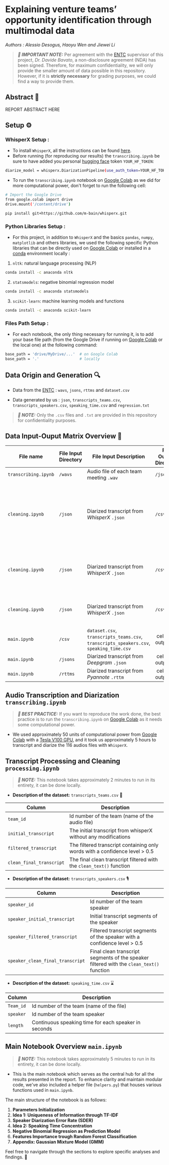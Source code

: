 # Explaining venture teams’ opportunity identification through multimodal data

*Authors : Alessio Desogus, Haoyu Wen and Jiewei Li*

> **_🔔 IMPORTANT NOTE:_** Per agreement with the [ENTC](https://www.epfl.ch/labs/entc/) supervisor of this project, *Dr. Davide Bavato*, a non-disclosure agreement (NDA) has been signed. Therefore, for maximum confidentiality, we will only provide the smaller amount of data possible in this repository. However, if it is **strictly necessary** for grading purposes, we could find a way to provide them.

## Abstract 📝

REPORT ABSTRACT HERE

## Setup ⚙️



### WhisperX Setup :
- To install `WhisperX`, all the instructions can be found [here](https://github.com/m-bain/whisperX/blob/main/README.md). 
-  Before running (for reproducing our results) the `transcribing.ipynb` be sure to have added you personal [hugging face](https://huggingface.co) token `YOUR_HF_TOKEN`: 
```bash
diarize_model = whisperx.DiarizationPipeline(use_auth_token=YOUR_HF_TOKEN, device=device)
```
- To run the `transcribing.ipynb` notebook on [Google Colab](https://colab.research.google.com) as we did for more computational power, don't forget to run the following cell: 
```bash
# Import the Google Drive
from google.colab import drive
drive.mount('/content/drive')
```

```bash
pip install git+https://github.com/m-bain/whisperx.git
```

### Python Libraries Setup : 
- For this project, in addition to `WhisperX` and the basics `pandas`, `numpy`, `matplotlib` and others libraries, we used the following specific Python libraries that can be directly used on [Google Colab](https://colab.research.google.com) or installed in a [conda](https://docs.conda.io/projects/conda/en/latest/commands/install.html) environment locally :
1) `nltk`: natural language processing (NLP) 
```bash
conda install -c anaconda nltk
```
2) `statsmodels`: negative binomial regression model
```bash
conda install -c anaconda statsmodels
```
3) `scikit-learn`: machine learning models and functions
```bash
conda install -c anaconda scikit-learn
```

### Files Path Setup : 
- For each notebook, the only thing necessary for running it, is to add your base file path (from the Google Drive if running on [Google Colab](https://colab.research.google.com) or the local one) at the following command:
```bash
base_path = 'drive/MyDrive/...'  # on Google Colab
base_path = '.'                  # locally
```

## Data Origin and Generation 🔍
- Data from the [ENTC](https://www.epfl.ch/labs/entc/) : `wavs`, `jsons`, `rttms` and `dataset.csv`

- Data generated by us : `json`, `transcripts_teams.csv`, `transcripts_speakers.csv`, `speaking_time.csv` and `regression.txt`

> **_📌 NOTE:_** Only the `.csv` files and `.txt` are provided in this repository for confidentiality purposes.

## Data Input-Ouput Matrix Overview 🔄


| File name             | File Input Directory | File Input Description | File Output Directory | File Output Description | 
| --------------        | ----------     | ----------   | ---------- | ---------- |
| `transcribing.ipynb`     | `/wavs` | Audio file of each team meeting `.wav` | `/json`| Diarized transcript from *WhisperX* `.json`           
| `cleaning.ipynb`    | `/json`| Diarized transcript from *WhisperX*  `.json` | `/csv` | `transcripts_teams.csv`: Organized at the team level, this dataset is crafted for team-specific analyses. It provides the team identification numbers, initial transcripts, filtered transcripts, and final clean transcripts.       
| `cleaning.ipynb`    | `/json`| Diarized transcript from *WhisperX* `.json` | `/csv` | `transcripts_speakers.csv`: Organized at the speaker level is created for speaker-specific analyses. It offers a view of individual speaker contributions.
| `cleaning.ipynb`    | `/json`| Diarized transcript from *WhisperX* `.json` | `/csv` | `speaking_time.csv`: Provides a temporal perspective on team speakers continuous speaking duration.          
| `main.ipynb`    | `/csv` | `dataset.csv`, `transcripts_teams.csv`, `transcripts_speakers.csv`, `speaking_time.csv` | cell output | `WhisperX Benchmark`, `Negative Binomial Regression` Results and `Classification` Results
| `main.ipynb`    | `/jsons` | Diarized transcript from *Deepgram* `.json` | cell output | `Deepgram Benchmark` 
| `main.ipynb`    | `/rttms` | Diarized transcript from *Pyannote* `.rttm` | cell output | `Pyannote Benchmark`     


## Audio Transcription and Diarization `transcribing.ipynb`

> **_🚀 BEST PRACTICE:_**  If you want to reproduce the work done, the best practice is to run the `transcribing.ipynb` on [Google Colab](https://colab.research.google.com) as it needs some computational power.  

- We used approximately 50 units of computational power from [Google Colab](https://colab.research.google.com) with a [Tesla V100 GPU](https://colab.research.google.com/github/d2l-ai/d2l-tvm-colab/blob/master/chapter_gpu_schedules/arch.ipynb#scrollTo=PyGInfembT2s), and it took us approximately 5 hours to transcript and diarize the 116 audios files with `WhisperX`.

## Transcript Processing and Cleaning `processing.ipynb`

> **_📌 NOTE:_** This notebook takes approximately 2 minutes to run in its entirety, it can be done locally.

- **Description of the dataset:** `transcripts_teams.csv` 📜

| Column                    | Description                                              |
|---------------------------|----------------------------------------------------------|
| `team_id`                 | Id number of the team (name of the audio file)           |
| `initial_transcript`      | The initial transcript from whisperX without any modifications |
| `filtered_transcript`     | The filtered transcript containing only words with a confidence level > 0.5 |
| `clean_final_transcript`  | The final clean transcript filtered with the `clean_text()` function |

- **Description of the dataset:** `transcripts_speakers.csv` 🎙️

| Column                     | Description                                              |
|----------------------------|----------------------------------------------------------|
| `speaker_id`               | Id number of the team speaker                             |
| `speaker_initial_transcript`| Initial transcript segments of the speaker               |
| `speaker_filtered_transcript`| Filtered transcript segments of the speaker with a confidence level > 0.5 |
| `speaker_clean_final_transcript` | Final clean transcript segments of the speaker filtered with the `clean_text()` function |

- **Description of the dataset:** `speaking_time.csv` ⌛

| Column   | Description                                          |
|----------|------------------------------------------------------|
| `Team_id`| Id number of the team (name of the file)             |
| `speaker`| Id number of the team speaker                        |
| `length` | Continuous speaking time for each speaker in seconds |


## Main Notebook Overview `main.ipynb`
> **_📌 NOTE:_** This notebook takes approximately 5 minutes to run in its entirety, it can be done locally.

- This is the main notebook which serves as the central hub for all the results presented in the report. To enhance clarity and maintain modular code, we've also included a helper file (`helpers.py`) that houses various functions used in `main.ipynb`.

The main structure of the notebook is as follows:

1. **Parameters Initialization**
2. **Idea 1: Uniqueness of Information through TF-IDF**
3. **Speaker Diarization Error Rate (SDER)**
4. **Idea 2: Speaking Time Concentration**
5. **Negative Binomial Regression as Prediction Model**
6. **Features Importance trough Random Forest Classification**
7. **Appendix: Gaussian Mixture Model (GMM)**

Feel free to navigate through the sections to explore specific analyses and findings. 🚀
















